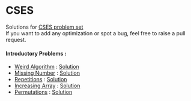 # CSES

Solutions for [CSES problem set](https://cses.fi/problemset/) \
If you want to add any optimization or spot a bug, feel free to raise a pull request.

#### Introductory Problems :

* [Weird Algorithm](https://cses.fi/problemset/task/1068) : [Solution](./Introductory_Problems/Weird_Algorithm.cpp)
* [Missing Number](https://cses.fi/problemset/task/1083) : [Solution](./Introductory_Problems/Missing_Number.cpp)
* [Repetitions](Repetitions) : [Solution](./Introductory_Problems/Repetitions.cpp)
* [Increasing Array](https://cses.fi/problemset/task/1094) : [Solution](./Introductory_Problems/Increasing_Array.cpp)
* [Permutations](https://cses.fi/problemset/task/1070/) : [Solution](./Introductory_Problems/Permutations.cpp)